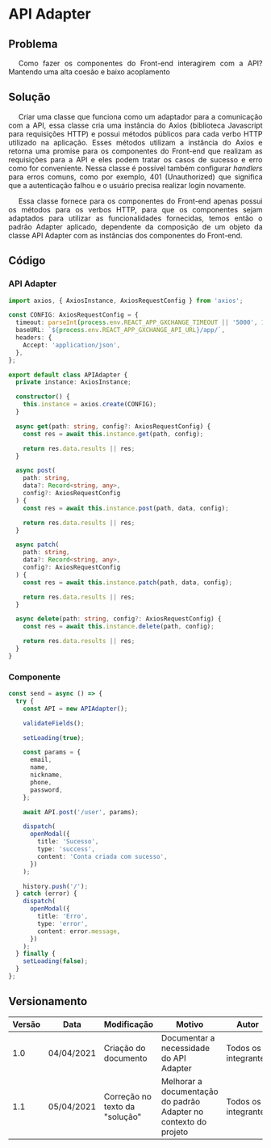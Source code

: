 # API Adapter

## Problema

<p style="text-indent: 20px; text-align: justify">
Como fazer os componentes do Front-end interagirem com a API? Mantendo uma alta coesão e baixo acoplamento
</p>

## Solução

<p style="text-indent: 20px; text-align: justify">
Criar uma classe que funciona como um adaptador para a comunicação com a API, essa classe cria uma instância do Axios (biblioteca Javascript para requisições HTTP) e possui métodos públicos para cada verbo HTTP utilizado na aplicação. Esses métodos utilizam a instância do Axios e retorna uma promise para os componentes do Front-end que realizam as requisições para a API e eles podem tratar os casos de sucesso e erro como for conveniente. Nessa classe é possível também configurar <em>handlers</em> para erros comuns, como por exemplo, 401 (Unauthorized) que significa que a autenticação falhou e o usuário precisa realizar login novamente.
</p>

<p style="text-indent: 20px; text-align: justify">
Essa classe fornece para os componentes do Front-end apenas possui os métodos para os verbos HTTP, para que os componentes sejam adaptados para utilizar as funcionalidades fornecidas, temos então o padrão Adapter aplicado, dependente da composição de um objeto da classe API Adapter com as instâncias dos componentes do Front-end.
</p>

## Código

### API Adapter

```typescript
import axios, { AxiosInstance, AxiosRequestConfig } from 'axios';

const CONFIG: AxiosRequestConfig = {
  timeout: parseInt(process.env.REACT_APP_GXCHANGE_TIMEOUT || '5000', 10),
  baseURL: `${process.env.REACT_APP_GXCHANGE_API_URL}/app/`,
  headers: {
    Accept: 'application/json',
  },
};

export default class APIAdapter {
  private instance: AxiosInstance;

  constructor() {
    this.instance = axios.create(CONFIG);
  }

  async get(path: string, config?: AxiosRequestConfig) {
    const res = await this.instance.get(path, config);

    return res.data.results || res;
  }

  async post(
    path: string,
    data?: Record<string, any>,
    config?: AxiosRequestConfig
  ) {
    const res = await this.instance.post(path, data, config);

    return res.data.results || res;
  }

  async patch(
    path: string,
    data?: Record<string, any>,
    config?: AxiosRequestConfig
  ) {
    const res = await this.instance.patch(path, data, config);

    return res.data.results || res;
  }

  async delete(path: string, config?: AxiosRequestConfig) {
    const res = await this.instance.delete(path, config);

    return res.data.results || res;
  }
}
```

### Componente

```typescript
const send = async () => {
  try {
    const API = new APIAdapter();

    validateFields();

    setLoading(true);

    const params = {
      email,
      name,
      nickname,
      phone,
      password,
    };

    await API.post('/user', params);

    dispatch(
      openModal({
        title: 'Sucesso',
        type: 'success',
        content: 'Conta criada com sucesso',
      })
    );

    history.push('/');
  } catch (error) {
    dispatch(
      openModal({
        title: 'Erro',
        type: 'error',
        content: error.message,
      })
    );
  } finally {
    setLoading(false);
  }
};
```

## Versionamento

| Versão | Data       | Modificação                    | Motivo                                                           | Autor                |
| ------ | ---------- | ------------------------------ | ---------------------------------------------------------------- | -------------------- |
| 1.0    | 04/04/2021 | Criação do documento           | Documentar a necessidade do API Adapter                          | Todos os integrantes |
| 1.1    | 05/04/2021 | Correção no texto da "solução" | Melhorar a documentação do padrão Adapter no contexto do projeto | Todos os integrantes |
